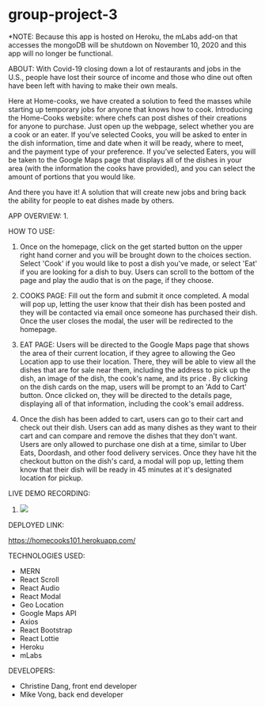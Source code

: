 # group-project-3

*NOTE: Because this app is hosted on Heroku, the mLabs add-on that accesses the mongoDB will be shutdown on November 10, 2020 and this app will no longer be functional.

ABOUT:
With Covid-19 closing down a lot of restaurants and jobs in the U.S., people have lost their source of income and those who dine out often have been left with having to make their own meals. 

Here at Home-cooks, we have created a solution to feed the masses while starting up temporary jobs for anyone that knows how to cook. Introducing the Home-Cooks website: where chefs can post dishes of their creations for anyone to purchase. Just open up the webpage, select whether you are a cook or an eater. 
If you’ve selected Cooks, you will be asked to enter in the dish information, time and date when it will be ready, where to meet, and the payment type of your preference. If you’ve selected Eaters, you will be taken to the Google Maps page that displays all of the dishes in your area (with the information the cooks have provided), and you can select the amount of portions that you would like. 

And there you have it! A solution that will create new jobs and bring back the ability for people to eat dishes made by others.

APP OVERVIEW:
1. 

HOW TO USE:
1. Once on the homepage, click on the get started button on the upper right hand corner and you will be brought down to the choices section. Select 'Cook' if you would like to post a dish you've made, or select 'Eat' if you are looking for a dish to buy. Users can scroll to the bottom of the page and play the audio that is on the page, if they choose.

2. COOKS PAGE: Fill out the form and submit it once completed. A modal will pop up, letting the user know that their dish has been posted and they will be contacted via email once someone has purchased their dish. Once the user closes the modal, the user will be redirected to the homepage.

3. EAT PAGE: Users will be directed to the Google Maps page that shows the area of their current location, if they agree to allowing the Geo Location app to use their location. There, they will be able to view all the dishes that are for sale near them, including the address to pick up the dish, an image of the dish, the cook's name, and its price . By clicking on the dish cards on the map, users will be prompt to an 'Add to Cart' button. Once clicked on, they will be directed to the details page, displaying all of that information, including the cook's email address.

4. Once the dish has been added to cart, users can go to their cart and check out their dish. Users can add as many dishes as they want to their cart and can compare and remove the dishes that they don't want. Users are only allowed to purchase one dish at a time, similar to Uber Eats, Doordash, and other food delivery services. Once they have hit the checkout button on the dish's card, a modal will pop up, letting them know that their dish will be ready in 45 minutes at it's designated location for pickup. 


LIVE DEMO RECORDING:

1. ![](images/Home-cooks.gif)



DEPLOYED LINK:

https://homecooks101.herokuapp.com/

TECHNOLOGIES USED:
* MERN
* React Scroll
* React Audio
* React Modal
* Geo Location
* Google Maps API
* Axios
* React Bootstrap
* React Lottie
* Heroku
* mLabs



DEVELOPERS:
* Christine Dang, front end developer
* Mike Vong, back end developer

